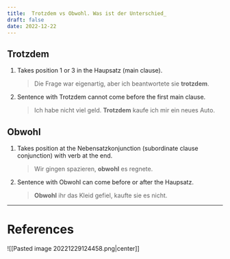 ```yaml
---
title:  Trotzdem vs Obwohl. Was ist der Unterschied_
draft: false
date: 2022-12-22
---
```


## Trotzdem
1. Takes position 1 or 3 in the Haupsatz (main clause).
	> Die Frage war eigenartig, aber ich beantwortete sie **trotzdem**.
 2. Sentence with Trotzdem cannot come before the first main clause.
	> Ich habe nicht viel geld. **Trotzdem** kaufe ich mir ein neues Auto.
## Obwohl
1. Takes position at the Nebensatzkonjunction (subordinate clause conjunction) with verb at the end. 
	>  Wir gingen spazieren, **obwohl** es regnete.
2. Sentence with Obwohl can come before or after the Haupsatz.
	> **Obwohl** ihr das Kleid gefiel, kaufte sie es nicht.




---
# References

![[Pasted image 20221229124458.png|center]]